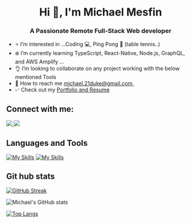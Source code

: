<h1 align="center">Hi 👋, I'm Michael Mesfin</h1>
<h3 align="center">A Passionate Remote Full-Stack Web developer</h3>


- :star: I’m interested in ...Coding :computer:, Ping Pong :tennis: (table tennis..)
- :snowflake: I’m currently learning TypeScript, React-Native, Node.js, GraphQL, and AWS Amplify ...
- :ok_hand: I’m looking to collaborate on any project working with the below mentioned Tools
- :email: How to reach me michael.21duke@gmail.com, 
- ✅ Check out my <a rel="noopener" href="https://michael-duke.github.io/Portfolio/" target="_blank"> Portfolio and Resume </a>

## Connect with me:

<p align="left">
  <a rel="noopener"
     href="https://www.linkedin.com/in/michael-mesfin-haileyesus/"
     target="_blank"
   >
    <img src="https://skillicons.dev/icons?i=linkedin" />
  </a>
   <a rel="noopener"
     href="https://twitter.com/MikeDuke21"
     target="_blank"
   >
    <img src="https://skillicons.dev/icons?i=twitter" />
  </a>
</p>

## Languages and Tools
  
[![My Skills](https://skillicons.dev/icons?i=react,redux,jest,webpack,js,html,css,tailwind)](https://skillicons.dev)
[![My Skills](https://skillicons.dev/icons?i=git,ruby,rails,nodejs,postgres,mysql,php,laravel,vite,netlify,heroku)](https://skillicons.dev)

## Git hub stats

[![GitHub Streak](https://streak-stats.demolab.com?user=michael-duke&theme=javascript&border_radius=4.6)](https://git.io/streak-stats)

![Michael's GitHub stats](https://github-readme-stats.vercel.app/api?username=michael-duke&show_icons=true&theme=graywhite)

[![Top Langs](https://github-readme-stats.vercel.app/api/top-langs/?username=michael-duke&layout=compact&langs_count=10)](https://github.com/anuraghazra/github-readme-stats)
<!---
michael-duke/michael-duke is a ✨ special ✨ repository because its `README.md` (this file) appears on your GitHub profile.
You can click the Preview link to take a look at your changes.
--->
